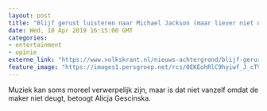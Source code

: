 ```yaml
---
layout: post
title: "Blijf gerust luisteren naar Michael Jackson (maar liever niet naar R. Kelly)"
date: Wed, 10 Apr 2019 16:15:00 GMT
categories: 
- entertainment 
- opinie 
externe_link: "https://www.volkskrant.nl/nieuws-achtergrond/blijf-gerust-luisteren-naar-michael-jackson~bf337881/"
feature_image: "https://images1.persgroep.net/rcs/0EKEohRlC9hyiwf_J_cTVHP86Os/diocontent/145249861/_focus/0.5573770491803278/0.208984375/_fill/320/320?appId=93a17a8fd81db0de025c8abd1cca1279&quality=0.85"
---
```


Muziek kan soms moreel ­verwerpelijk zijn, maar is dat niet vanzelf omdat de ­maker niet deugt, betoogt Alicja Gescinska.
